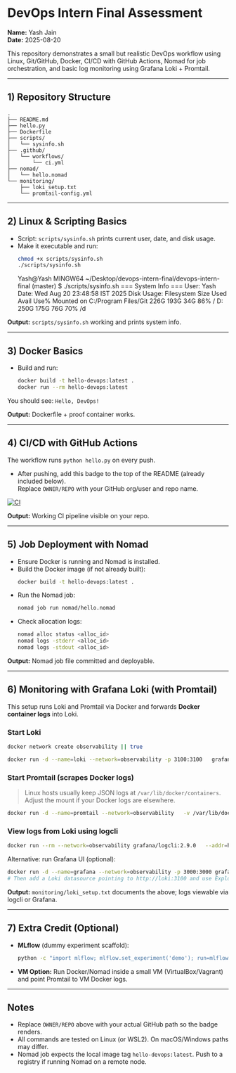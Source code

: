 # DevOps Intern Final Assessment

**Name:** Yash Jain  
**Date:** 2025-08-20

This repository demonstrates a small but realistic DevOps workflow using Linux, Git/GitHub, Docker, CI/CD with GitHub Actions, Nomad for job orchestration, and basic log monitoring using Grafana Loki + Promtail.

---

## 1) Repository Structure

```
.
├── README.md
├── hello.py
├── Dockerfile
├── scripts/
│   └── sysinfo.sh
├── .github/
│   └── workflows/
│       └── ci.yml
├── nomad/
│   └── hello.nomad
└── monitoring/
    ├── loki_setup.txt
    └── promtail-config.yml
```

---

## 2) Linux & Scripting Basics

- Script: `scripts/sysinfo.sh` prints current user, date, and disk usage.
- Make it executable and run:
  ```bash
  chmod +x scripts/sysinfo.sh
  ./scripts/sysinfo.sh
  ```
  Yash@Yash MINGW64 ~/Desktop/devops-intern-final/devops-intern-final (master)
  $ ./scripts/sysinfo.sh
  === System Info ===
  User: Yash
  Date: Wed Aug 20 23:48:58 IST 2025
  Disk Usage:
  Filesystem Size Used Avail Use% Mounted on
  C:/Program Files/Git 226G 193G 34G 86% /
  D: 250G 175G 76G 70% /d

**Output:** `scripts/sysinfo.sh` working and prints system info.

---

## 3) Docker Basics

- Build and run:
  ```bash
  docker build -t hello-devops:latest .
  docker run --rm hello-devops:latest
  ```

You should see: `Hello, DevOps!`

**Output:** Dockerfile + proof container works.

---

## 4) CI/CD with GitHub Actions

The workflow runs `python hello.py` on every push.

- After pushing, add this badge to the top of the README (already included below).  
  Replace `OWNER/REPO` with your GitHub org/user and repo name.

[![CI](https://github.com/OWNER/REPO/actions/workflows/ci.yml/badge.svg)](https://github.com/OWNER/REPO/actions/workflows/ci.yml)

**Output:** Working CI pipeline visible on your repo.

---

## 5) Job Deployment with Nomad

- Ensure Docker is running and Nomad is installed.
- Build the Docker image (if not already built):
  ```bash
  docker build -t hello-devops:latest .
  ```
- Run the Nomad job:
  ```bash
  nomad job run nomad/hello.nomad
  ```
- Check allocation logs:
  ```bash
  nomad alloc status <alloc_id>
  nomad logs -stderr <alloc_id>
  nomad logs -stdout <alloc_id>
  ```

**Output:** Nomad job file committed and deployable.

---

## 6) Monitoring with Grafana Loki (with Promtail)

This setup runs Loki and Promtail via Docker and forwards **Docker container logs** into Loki.

### Start Loki

```bash
docker network create observability || true

docker run -d --name=loki --network=observability -p 3100:3100   grafana/loki:2.9.0 -config.file=/etc/loki/local-config.yaml
```

### Start Promtail (scrapes Docker logs)

> Linux hosts usually keep JSON logs at `/var/lib/docker/containers`. Adjust the mount if your Docker logs are elsewhere.

```bash
docker run -d --name=promtail --network=observability   -v /var/lib/docker/containers:/var/lib/docker/containers:ro   -v $(pwd)/monitoring/promtail-config.yml:/etc/promtail/config.yml:ro   grafana/promtail:2.9.0 -config.file=/etc/promtail/config.yml
```

### View logs from Loki using logcli

```bash
docker run --rm --network=observability grafana/logcli:2.9.0   --addr=http://loki:3100 query --limit=50 '{label="docker"}'
```

Alternative: run Grafana UI (optional):

```bash
docker run -d --name=grafana --network=observability -p 3000:3000 grafana/grafana:10.4.2
# Then add a Loki datasource pointing to http://loki:3100 and use Explore to view logs.
```

**Output:** `monitoring/loki_setup.txt` documents the above; logs viewable via logcli or Grafana.

---

## 7) Extra Credit (Optional)

- **MLflow** (dummy experiment scaffold):

  ```bash
  python -c "import mlflow; mlflow.set_experiment('demo'); run=mlflow.start_run(); mlflow.log_param('p','v'); mlflow.log_metric('m',1.23); mlflow.end_run()"
  ```

- **VM Option:** Run Docker/Nomad inside a small VM (VirtualBox/Vagrant) and point Promtail to VM Docker logs.

---

## Notes

- Replace `OWNER/REPO` above with your actual GitHub path so the badge renders.
- All commands are tested on Linux (or WSL2). On macOS/Windows paths may differ.
- Nomad job expects the local image tag `hello-devops:latest`. Push to a registry if running Nomad on a remote node.

